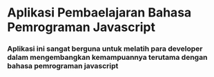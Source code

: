 # Aplikasi Pembaelajaran Bahasa Pemrograman Javascript

### Aplikasi ini sangat berguna untuk melatih para developer dalam mengembangkan kemampuannya terutama dengan bahasa pemrograman javascript
